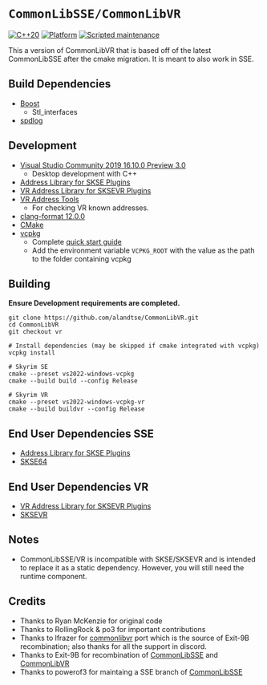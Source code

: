 # `CommonLibSSE/CommonLibVR`
[![C++20](https://img.shields.io/static/v1?label=standard&message=C%2B%2B20&color=blue&logo=c%2B%2B&&logoColor=white&style=flat)](https://en.cppreference.com/w/cpp/compiler_support)
[![Platform](https://img.shields.io/static/v1?label=platform&message=windows&color=dimgray&style=flat)](#)
[![Scripted maintenance](https://github.com/alandtse/CommonLibVR/actions/workflows/maintenance.yml/badge.svg?branch=vr)](https://github.com/alandtse/CommonLibVR/actions/workflows/maintenance.yml)

This a version of CommonLibVR that is based off of the latest CommonLibSSE after the cmake migration. It is meant to also work in SSE.
## Build Dependencies
* [Boost](https://www.boost.org/)
	* Stl_interfaces
* [spdlog](https://github.com/gabime/spdlog)

## Development
* [Visual Studio Community 2019 16.10.0 Preview 3.0](https://visualstudio.microsoft.com/vs/preview/)
	* Desktop development with C++
* [Address Library for SKSE Plugins](https://www.nexusmods.com/skyrimspecialedition/mods/32444)
* [VR Address Library for SKSEVR Plugins](https://www.nexusmods.com/skyrimspecialedition/mods/58101)
* [VR Address Tools](https://github.com/alandtse/vr_address_tools)
	* For checking VR known addresses.
* [clang-format 12.0.0](https://github.com/llvm/llvm-project/releases)
* [CMake](https://cmake.org/)
* [vcpkg](https://github.com/microsoft/vcpkg)
	* Complete [quick start guide](https://github.com/microsoft/vcpkg#quick-start-windows)
	* Add the environment variable `VCPKG_ROOT` with the value as the path to the folder containing vcpkg

## Building

**Ensure Development requirements are completed.**
```
git clone https://github.com/alandtse/CommonLibVR.git
cd CommonLibVR
git checkout vr

# Install dependencies (may be skipped if cmake integrated with vcpkg)
vcpkg install

# Skyrim SE
cmake --preset vs2022-windows-vcpkg
cmake --build build --config Release

# Skyrim VR
cmake --preset vs2022-windows-vcpkg-vr
cmake --build buildvr --config Release
```

## End User Dependencies SSE
* [Address Library for SKSE Plugins](https://www.nexusmods.com/skyrimspecialedition/mods/32444)
* [SKSE64](https://skse.silverlock.org/)

## End User Dependencies VR
* [VR Address Library for SKSEVR Plugins](https://www.nexusmods.com/skyrimspecialedition/mods/58101)
* [SKSEVR](https://skse.silverlock.org/)

## Notes
* CommonLibSSE/VR is incompatible with SKSE/SKSEVR and is intended to replace it as a static dependency. However, you will still need the runtime component.

## Credits
* Thanks to Ryan McKenzie for original code
* Thanks to RollingRock & po3 for important contributions
* Thanks to lfrazer for [commonlibvr](https://github.com/lfrazer/CommonLibVR) port which is the source of Exit-9B recombination; also thanks for all the support in discord.
* Thanks to Exit-9B for recombination of [CommonLibSSE](https://github.com/Ryan-rsm-McKenzie/CommonLibSSE) and [CommonLibVR](https://github.com/lfrazer/CommonLibVR)
* Thanks to powerof3 for maintaing a SSE branch of [CommonLibSSE](https://github.com/powerof3/CommonLibSSE/tree/dev)